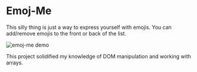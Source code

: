 # Emoj-Me

This silly thing is just a way to express yourself with emojis.
You can add/remove emojis to the front or back of the list.

![emoj-me demo](demo.GIF)

This project solidified my knowledge of DOM manipulation and working with arrays. 